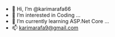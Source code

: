 - 👋 Hi, I’m @karimarafa66
- 👀 I’m interested in Coding ...
- 🌱 I’m currently learning ASP.Net Core ...
- 📫 karimarafa9@gmail.com

<!---
karimarafa66/karimarafa66 is a ✨ special ✨ repository because its `README.md` (this file) appears on your GitHub profile.
You can click the Preview link to take a look at your changes.
--->

